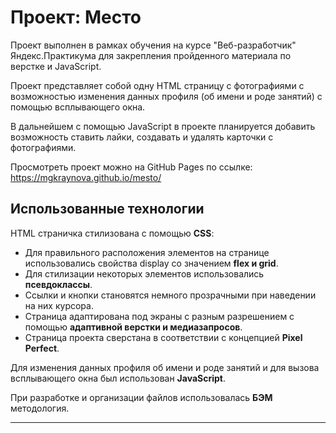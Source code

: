 # Проект: Место

Проект выполнен в рамках обучения на курсе "Веб-разработчик" Яндекс.Практикума для закрепления пройденного материала по верстке и JavaScript.

Проект представляет собой одну HTML страницу с фотографиями с возможностью изменения данных профиля (об имени и роде занятий) с помощью всплывающего окна.

В дальнейшем с помощью JavaScript в проекте планируется добавить возможность ставить лайки, создавать и удалять карточки с фотографиями.

Просмотреть проект можно на GitHub Pages по ссылке: https://mgkraynova.github.io/mesto/

## Использованные технологии

HTML страничка стилизована с помощью **CSS**:

- Для правильного расположения элементов на странице использовались свойства display со значением **flex и grid**.
- Для стилизации некоторых элементов использовались **псевдоклассы**.
- Ссылки и кнопки становятся немного прозрачными при наведении на них курсора.
- Страница адаптирована под экраны с разным разрешением с помощью **адаптивной верстки и медиазапросов**.
- Страница проекта сверстана в соответствии с концепцией **Pixel Perfect**.

Для изменения данных профиля об имени и роде занятий и для вызова всплывающего окна был использован **JavaScript**.

При разработке и организации файлов использовалась **БЭМ** методология.

---
